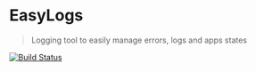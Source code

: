 # EasyLogs
> Logging tool to easily manage errors, logs and apps states

[![Build Status](https://travis-ci.org/DailyDeal/EasyLogs.svg?branch=master)](https://travis-ci.org/DailyDeal/EasyLogs)
